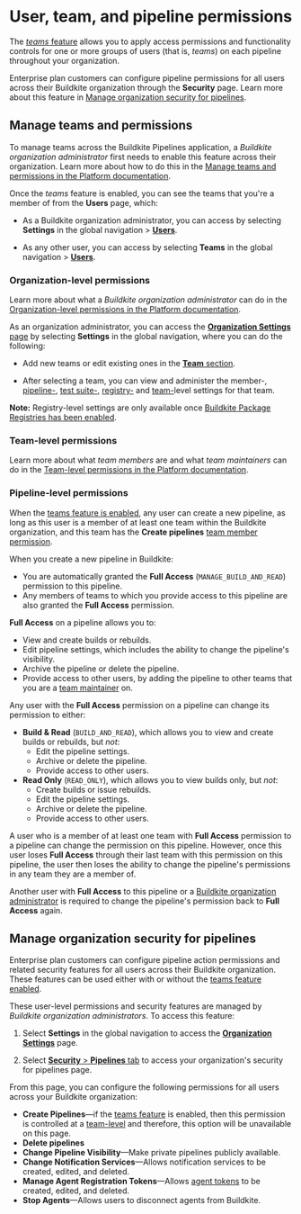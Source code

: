 # User, team, and pipeline permissions

The [_teams_ feature](#manage-teams-and-permissions) allows you to apply access permissions and functionality controls for one or more groups of users (that is, _teams_) on each pipeline throughout your organization.

Enterprise plan customers can configure pipeline permissions for all users across their Buildkite organization through the **Security** page. Learn more about this feature in [Manage organization security for pipelines](#manage-organization-security-for-pipelines).

## Manage teams and permissions

To manage teams across the Buildkite Pipelines application, a _Buildkite organization administrator_ first needs to enable this feature across their organization. Learn more about how to do this in the [Manage teams and permissions in the Platform documentation](/docs/platform/team-management/permissions#manage-teams-and-permissions).

Once the _teams_ feature is enabled, you can see the teams that you're a member of from the **Users** page, which:

- As a Buildkite organization administrator, you can access by selecting **Settings** in the global navigation > [**Users**](https://buildkite.com/organizations/~/users/).

- As any other user, you can access by selecting **Teams** in the global navigation > [**Users**](https://buildkite.com/organizations/~/users/).

### Organization-level permissions

Learn more about what a _Buildkite organization administrator_ can do in the [Organization-level permissions in the Platform documentation](/docs/platform/team-management/permissions#manage-teams-and-permissions-organization-level-permissions).

As an organization administrator, you can access the [**Organization Settings** page](https://buildkite.com/organizations/~/settings) by selecting **Settings** in the global navigation, where you can do the following:

- Add new teams or edit existing ones in the [**Team** section](https://buildkite.com/organizations/~/teams).

- After selecting a team, you can view and administer the member-, [pipeline-](#manage-teams-and-permissions-pipeline-level-permissions), [test suite-](/docs/test-engine/permissions#manage-teams-and-permissions-test-suite-level-permissions), [registry-](/docs/package-registries/security/permissions#manage-teams-and-permissions-registry-level-permissions) and [team-](/docs/platform/team-management/permissions#manage-teams-and-permissions-team-level-permissions)level settings for that team.

**Note:** Registry-level settings are only available once [Buildkite Package Registries has been enabled](/docs/package-registries/security/permissions#enabling-buildkite-packages).

### Team-level permissions

Learn more about what _team members_ are and what _team maintainers_ can do in the [Team-level permissions in the Platform documentation](/docs/platform/team-management/permissions#manage-teams-and-permissions-team-level-permissions).

### Pipeline-level permissions

When the [teams feature is enabled](#manage-teams-and-permissions), any user can create a new pipeline, as long as this user is a member of at least one team within the Buildkite organization, and this team has the **Create pipelines** [team member permission](#manage-teams-and-permissions-team-level-permissions).

When you create a new pipeline in Buildkite:

- You are automatically granted the **Full Access** (`MANAGE_BUILD_AND_READ`) permission to this pipeline.
- Any members of teams to which you provide access to this pipeline are also granted the **Full Access** permission.

**Full Access** on a pipeline allows you to:

- View and create builds or rebuilds.
- Edit pipeline settings, which includes the ability to change the pipeline's visibility.
- Archive the pipeline or delete the pipeline.
- Provide access to other users, by adding the pipeline to other teams that you are a [team maintainer](#manage-teams-and-permissions-team-level-permissions) on.

Any user with the **Full Access** permission on a pipeline can change its permission to either:

- **Build & Read** (`BUILD_AND_READ`), which allows you to view and create builds or rebuilds, but _not_:
    * Edit the pipeline settings.
    * Archive or delete the pipeline.
    * Provide access to other users.
- **Read Only** (`READ_ONLY`), which allows you to view builds only, but _not_:
    * Create builds or issue rebuilds.
    * Edit the pipeline settings.
    * Archive or delete the pipeline.
    * Provide access to other users.

A user who is a member of at least one team with **Full Access** permission to a pipeline can change the permission on this pipeline. However, once this user loses **Full Access** through their last team with this permission on this pipeline, the user then loses the ability to change the pipeline's permissions in any team they are a member of.

Another user with **Full Access** to this pipeline or a [Buildkite organization administrator](#manage-teams-and-permissions-organization-level-permissions) is required to change the pipeline's permission back to **Full Access** again.

## Manage organization security for pipelines

Enterprise plan customers can configure pipeline action permissions and related security features for all users across their Buildkite organization. These features can be used either with or without the [teams feature enabled](#manage-teams-and-permissions).

These user-level permissions and security features are managed by _Buildkite organization administrators_. To access this feature:

1. Select **Settings** in the global navigation to access the [**Organization Settings**](https://buildkite.com/organizations/~/settings) page.

1. Select [**Security** > **Pipelines** tab](https://buildkite.com/organizations/~/security/pipelines) to access your organization's security for pipelines page.

From this page, you can configure the following permissions for all users across your Buildkite organization:

- **Create Pipelines**—if the [teams feature](#manage-teams-and-permissions) is enabled, then this permission is controlled at a [team-level](#manage-teams-and-permissions-team-level-permissions) and therefore, this option will be unavailable on this page.
- **Delete pipelines**
- **Change Pipeline Visibility**—Make private pipelines publicly available.
- **Change Notification Services**—Allows notification services to be created, edited, and deleted.
- **Manage Agent Registration Tokens**—Allows [agent tokens](/docs/agent/v3/tokens) to be created, edited, and deleted.
- **Stop Agents**—Allows users to disconnect agents from Buildkite.
